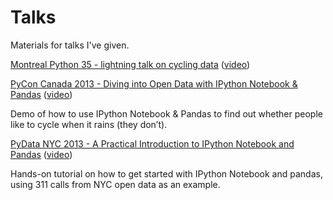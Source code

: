 Talks
=====

Materials for talks I've given.

[Montreal Python 35 - lightning talk on cycling data](http://nbviewer.ipython.org/url/raw.github.com/jvns/talks/master/mtlpy35/pistes-cyclables.ipynb) ([video](https://www.youtube.com/watch?v=2JJ102ZpoH0))

[PyCon Canada 2013 - Diving into Open Data with IPython Notebook & Pandas](http://nbviewer.ipython.org/github/jvns/talks/blob/master/pyconca2013/pistes-cyclables.ipynb) ([video](http://pyvideo.org/video/2330/diving-into-open-data-with-ipython-notebook-pan))

Demo of how to use IPython Notebook & Pandas to find out whether people like to cycle when it rains (they don’t).

[PyData NYC 2013 - A Practical Introduction to IPython Notebook and Pandas](http://nbviewer.ipython.org/github/jvns/talks/blob/master/pydatanyc2013/PyData%20NYC%202013%20tutorial.ipynb) ([video](http://vimeo.com/79835526))

Hands-on tutorial on how to get started with IPython Notebook and pandas, using 311 calls from NYC open data as an example.
